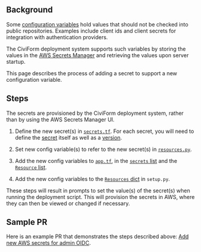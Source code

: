## Background

Some [configuration variables](Server-configuration-variables) hold values that should not be checked into public repositories. Examples include client ids and client secrets for integration with authentication providers.

The CiviForm deployment system supports such variables by storing the values in the [AWS Secrets Manager](https://docs.aws.amazon.com/secretsmanager/latest/userguide/intro.html) and retrieving the values upon server startup.

This page describes the process of adding a secret to support a new configuration variable.

## Steps

The secrets are provisioned by the CiviForm deployment system, rather than by using the AWS Secrets Manager UI.

1. Define the new secret(s) in [`secrets.tf`](https://github.com/civiform/cloud-deploy-infra/blob/main/cloud/aws/templates/aws_oidc/secrets.tf). For each secret, you will need to define the [secret](https://docs.aws.amazon.com/secretsmanager/latest/userguide/getting-started.html#term_secret) itself as well as a [version](https://docs.aws.amazon.com/secretsmanager/latest/userguide/getting-started.html#term_version).

1. Set new config variable(s) to refer to the new secret(s) in [`resources.py`](https://github.com/civiform/cloud-deploy-infra/blob/b2e14ae8d049df7ffebbec7d1aaa4bca5e8d541a/cloud/aws/templates/aws_oidc/bin/resources.py#L11-L21).

1. Add the new config variables to [`app.tf`](https://github.com/civiform/cloud-deploy-infra/blob/main/cloud/aws/templates/aws_oidc/app.tf), in the [`secrets` list](https://github.com/civiform/cloud-deploy-infra/blob/b2e14ae8d049df7ffebbec7d1aaa4bca5e8d541a/cloud/aws/templates/aws_oidc/app.tf#L41) and the [`Resource` list](https://github.com/civiform/cloud-deploy-infra/blob/b2e14ae8d049df7ffebbec7d1aaa4bca5e8d541a/cloud/aws/templates/aws_oidc/app.tf#L254).

1. Add the new config variables to the [`Resources` dict](https://github.com/civiform/cloud-deploy-infra/blob/b2e14ae8d049df7ffebbec7d1aaa4bca5e8d541a/cloud/aws/templates/aws_oidc/bin/setup.py#L15) in `setup.py`.

These steps will result in prompts to set the value(s) of the secret(s) when running the deployment script. This will provision the secrets in AWS, where they can then be viewed or changed if necessary.

## Sample PR

Here is an example PR that demonstrates the steps described above: [Add new AWS secrets for admin OIDC](https://github.com/civiform/cloud-deploy-infra/pull/242).
